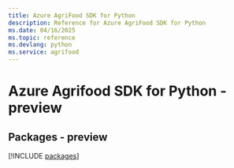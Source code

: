 ```yaml
---
title: Azure AgriFood SDK for Python
description: Reference for Azure AgriFood SDK for Python
ms.date: 04/16/2025
ms.topic: reference
ms.devlang: python
ms.service: agrifood
---
```

# Azure Agrifood SDK for Python - preview
## Packages - preview
[!INCLUDE [packages](agrifood-index.md)]